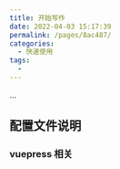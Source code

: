 ```yaml
---
title: 开始写作
date: 2022-04-03 15:17:39
permalink: /pages/8ac487/
categories:
  - 快速使用
tags:
  -
---
```


<!-- more -->

...
## 配置文件说明

### vuepress 相关